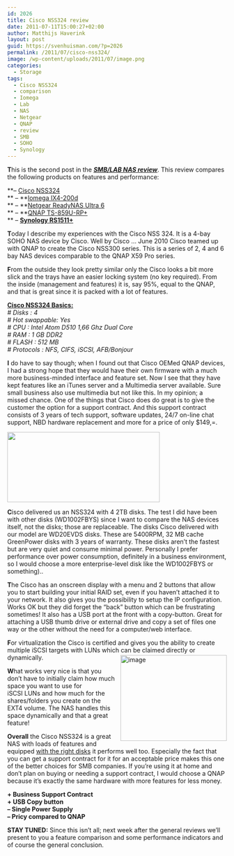 ```yaml
---
id: 2026
title: Cisco NSS324 review
date: 2011-07-11T15:00:27+02:00
author: Matthijs Haverink
layout: post
guid: https://svenhuisman.com/?p=2026
permalink: /2011/07/cisco-nss324/
image: /wp-content/uploads/2011/07/image.png
categories:
  - Storage
tags:
  - Cisco NSS324
  - comparison
  - Iomega
  - Lab
  - NAS
  - Netgear
  - QNAP
  - review
  - SMB
  - SOHO
  - Synology
---
```

**T**his is the second post in the <a href="https://svenhuisman.com/2011/07/smblab-nas-review/" target="_blank"><span style="text-decoration: underline;"><em><strong>SMB/LAB NAS review</strong></em></span></a>. This review compares the following products on features and performance:

**&#8211; <a href="https://www.cisco.com/en/US/products/ps10854/index.html" target="_blank">Cisco NSS324</a>  
** &#8211; **<a href="https://iomega-eu-en.custhelp.com/app/answers/detail/a_id/22024" target="_blank">Iomega IX4-200d</a>  
** &#8211; **<a href="https://www.netgear.com/home/products/storage/work-and-play/RNDU6000.aspx" target="_blank">Netgear ReadyNAS Ultra 6</a>  
** &#8211; **<a href="https://www.qnap.com/pro_detail_feature.asp?p_id=185" target="_blank">QNAP TS-859U-RP+</a>  
** &#8211; **<a href="https://www.synology.com/products/product.php?product_name=DS1511%2B&lang=enu" target="_blank">Synology RS1511+</a>**

**T**oday I describe my experiences with the Cisco NSS 324. It is a 4-bay SOHO NAS device by Cisco. Well by Cisco … June 2010 Cisco teamed up with QNAP to create the Cisco NSS300 series. This is a series of 2, 4 and 6 bay NAS devices comparable to the QNAP X59 Pro series.

**F**rom the outside they look pretty similar only the Cisco looks a bit more slick and the trays have an easier locking system (no key required). From the inside (management and features) it is, say 95%, equal to the QNAP, and that is great since it is packed with a lot of features.

**<span style="text-decoration: underline;">Cisco NSS324 Basics:</span>**  
_\# Disks : 4_  
_\# Hot swappable: Yes_  
_\# CPU : Intel Atom D510 1,66 Ghz Dual Core_  
_# RAM : 1 GB DDR2_  
_\# FLASH : 512 MB_  
_\# Protocols : NFS, CIFS, iSCSI, AFB/Bonjour_  
<!--more-->

  
**I** do have to say though; when I found out that Cisco OEMed QNAP devices, I had a strong hope that they would have their own firmware with a much more business-minded interface and feature set. Now I see that they have kept features like an iTunes server and a Multimedia server available. Sure small business also use multimedia but not like this. In my opinion; a missed chance. One of the things that Cisco does do great is to give the customer the option for a support contract. And this support contract consists of 3 years of tech support, software updates, 24/7 on-line chat support, NBD hardware replacement and more for a price of only $149,=.

[<img class="size-medium wp-image-2059 alignleft" title="Cisco NSS324 iSCSI config" src="https://svenhuisman.com/wp-content/uploads/2011/07/Screen-shot-2011-01-28-at-9.20.10-AM-350x161.png" alt="" width="350" height="161" srcset="https://svenhuisman.com/wp-content/uploads/2011/07/Screen-shot-2011-01-28-at-9.20.10-AM-350x161.png 350w, https://svenhuisman.com/wp-content/uploads/2011/07/Screen-shot-2011-01-28-at-9.20.10-AM-1024x472.png 1024w, https://svenhuisman.com/wp-content/uploads/2011/07/Screen-shot-2011-01-28-at-9.20.10-AM.png 1181w" sizes="(max-width: 350px) 100vw, 350px" />](https://svenhuisman.com/wp-content/uploads/2011/07/Screen-shot-2011-01-28-at-9.20.10-AM.png)

**C**isco delivered us an NSS324 with 4 2TB disks. The test I did have been with other disks (WD1002FBYS) since I want to compare the NAS devices itself, not the disks; those are replaceable. The disks Cisco delivered with our model are WD20EVDS disks. These are 5400RPM, 32 MB cache GreenPower disks with 3 years of warranty. These disks aren’t the fastest but are very quiet and consume minimal power. Personally I prefer performance over power consumption, definitely in a business environment, so I would choose a more enterprise-level disk like the WD1002FBYS or something)..

**T**he Cisco has an onscreen display with a menu and 2 buttons that allow you to start building your initial RAID set, even if you haven’t attached it to your network. It also gives you the possibility to setup the IP configuration. Works OK but they did forget the “back” button which can be frustrating sometimes! It also has a USB port at the front with a copy-button. Great for attaching a USB thumb drive or external drive and copy a set of files one way or the other without the need for a computer/web interface.

**F**or virtualization the Cisco is certified and gives you the ability to create multiple iSCSI targets with LUNs which can be claimed directly or dynamically.[<img style="background-image: none; margin: 3px 0px 0px 9px; padding-left: 0px; padding-right: 0px; display: inline; float: right; padding-top: 0px; border-width: 0px;" title="image" src="https://svenhuisman.com/wp-content/uploads/2011/07/image_thumb1.png" border="0" alt="image" width="244" height="197" align="right" />](https://svenhuisman.com/wp-content/uploads/2011/07/image1.png)

**W**hat works very nice is that you don’t have to initially claim how much space you want to use for iSCSI LUNs and how much for the shares/folders you create on the EXT4 volume. The NAS handles this space dynamically and that a great feature!

**Overall** the Cisco NSS324 is a great NAS with loads of features and equipped <span style="text-decoration: underline;">with the right disks</span> it performs well too. Especially the fact that you can get a support contract for it for an acceptable price makes this one of the better choices for SMB companies. If you’re using it at home and don’t plan on buying or needing a support contract, I would choose a QNAP because it’s exactly the same hardware with more features for less money.

**+ Business Support Contract**  
**+ USB Copy button**  
**&#8211; Single Power Supply**  
**&#8211; Pricy compared to QNAP**

**STAY TUNED:** Since this isn&#8217;t all; next week after the general reviews we&#8217;ll present to you a feature comparison and some performance indicators and of course the general conclusion.
